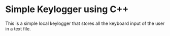 # Simple Keylogger using C++ 

This is a simple local keylogger that stores all the keyboard input of the user in a text file. 
